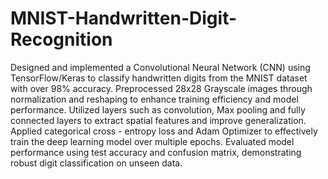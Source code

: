 # MNIST-Handwritten-Digit-Recognition
Designed and implemented a Convolutional Neural Network (CNN) using TensorFlow/Keras to classify handwritten digits from the MNIST dataset with over 98% accuracy. Preprocessed 28x28 Grayscale images through normalization and reshaping to enhance training efficiency and model performance. 
Utilized layers such as convolution, Max pooling and fully connected layers to extract spatial features and improve generalization. Applied categorical cross - entropy loss and Adam Optimizer to effectively train the deep learning model over multiple epochs. Evaluated model performance using test accuracy and confusion matrix, demonstrating robust digit classification on unseen data. 
